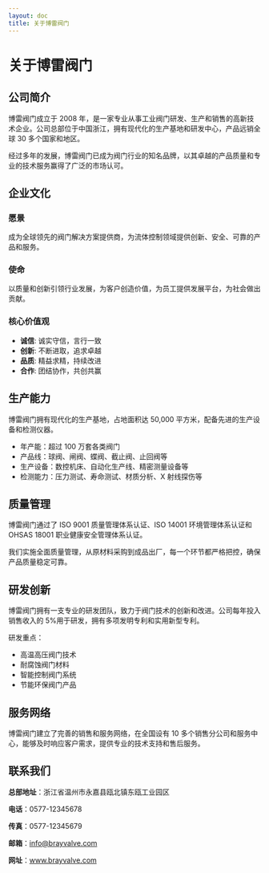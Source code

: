 ```yaml
---
layout: doc
title: 关于博雷阀门
---
```


# 关于博雷阀门

## 公司简介

博雷阀门成立于 2008 年，是一家专业从事工业阀门研发、生产和销售的高新技术企业。公司总部位于中国浙江，拥有现代化的生产基地和研发中心，产品远销全球 30 多个国家和地区。

经过多年的发展，博雷阀门已成为阀门行业的知名品牌，以其卓越的产品质量和专业的技术服务赢得了广泛的市场认可。

## 企业文化

### 愿景

成为全球领先的阀门解决方案提供商，为流体控制领域提供创新、安全、可靠的产品和服务。

### 使命

以质量和创新引领行业发展，为客户创造价值，为员工提供发展平台，为社会做出贡献。

### 核心价值观

- **诚信**: 诚实守信，言行一致
- **创新**: 不断进取，追求卓越
- **品质**: 精益求精，持续改进
- **合作**: 团结协作，共创共赢

## 生产能力

博雷阀门拥有现代化的生产基地，占地面积达 50,000 平方米，配备先进的生产设备和检测仪器。

- 年产能：超过 100 万套各类阀门
- 产品线：球阀、闸阀、蝶阀、截止阀、止回阀等
- 生产设备：数控机床、自动化生产线、精密测量设备等
- 检测能力：压力测试、寿命测试、材质分析、X 射线探伤等

## 质量管理

博雷阀门通过了 ISO 9001 质量管理体系认证、ISO 14001 环境管理体系认证和 OHSAS 18001 职业健康安全管理体系认证。

我们实施全面质量管理，从原材料采购到成品出厂，每一个环节都严格把控，确保产品质量稳定可靠。

## 研发创新

博雷阀门拥有一支专业的研发团队，致力于阀门技术的创新和改进。公司每年投入销售收入的 5%用于研发，拥有多项发明专利和实用新型专利。

研发重点：

- 高温高压阀门技术
- 耐腐蚀阀门材料
- 智能控制阀门系统
- 节能环保阀门产品

## 服务网络

博雷阀门建立了完善的销售和服务网络，在全国设有 10 多个销售分公司和服务中心，能够及时响应客户需求，提供专业的技术支持和售后服务。

## 联系我们

**总部地址**：浙江省温州市永嘉县瓯北镇东瓯工业园区

**电话**：0577-12345678

**传真**：0577-12345679

**邮箱**：info@brayvalve.com

**网址**：www.brayvalve.com
